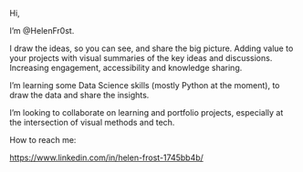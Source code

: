 Hi,

I’m @HelenFr0st.

I draw the ideas, so you can see, and share the big picture. Adding value to your projects with visual summaries of the key ideas and discussions. Increasing engagement, accessibility and knowledge sharing.

I’m learning some Data Science skills (mostly Python at the moment), to draw the data and share the insights.

I’m looking to collaborate on learning and portfolio projects, especially at the intersection of visual methods and tech.

How to reach me:

https://www.linkedin.com/in/helen-frost-1745bb4b/


<!---
HelenFr0st/HelenFr0st is a ✨ special ✨ repository because its `README.md` (this file) appears on your GitHub profile.
You can click the Preview link to take a look at your changes.
--->
